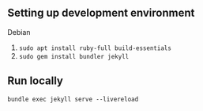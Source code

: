 ## Setting up development environment

Debian
1. `sudo apt install ruby-full build-essentials`
2. `sudo gem install bundler jekyll`

## Run locally

`bundle exec jekyll serve --livereload`
